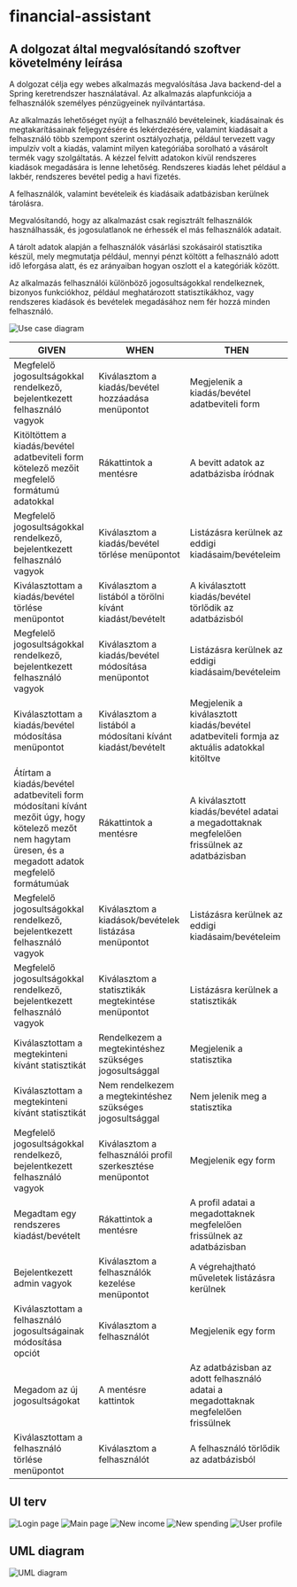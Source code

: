 # financial-assistant

## A dolgozat által megvalósítandó szoftver követelmény leírása

A dolgozat célja egy webes alkalmazás megvalósítása Java backend-del a Spring keretrendszer használatával. Az alkalmazás alapfunkciója a felhasználók személyes pénzügyeinek nyilvántartása.

Az alkalmazás lehetőséget nyújt a felhasználó bevételeinek, kiadásainak és megtakarításainak feljegyzésére és lekérdezésére, valamint kiadásait a felhasználó több szempont szerint osztályozhatja, például tervezett vagy impulzív volt a kiadás, valamint milyen kategóriába sorolható a vásárolt termék vagy szolgáltatás. A kézzel felvitt adatokon kívül rendszeres kiadások megadására is lenne lehetőség. Rendszeres kiadás lehet például a lakbér, rendszeres bevétel pedig a havi fizetés.

A felhasználók, valamint bevételeik és kiadásaik adatbázisban kerülnek tárolásra.

Megvalósítandó, hogy az alkalmazást csak regisztrált felhasználók használhassák, és jogosulatlanok ne érhessék el más felhasználók adatait.

A tárolt adatok alapján a felhasználók vásárlási szokásairól statisztika készül, mely megmutatja például, mennyi pénzt költött a felhasználó adott idő leforgása alatt, és ez arányaiban hogyan oszlott el a kategóriák között.

Az alkalmazás felhasználói különböző jogosultságokkal rendelkeznek, bizonyos funkciókhoz, például meghatározott statisztikákhoz, vagy rendszeres kiadások és bevételek megadásához nem fér hozzá minden felhasználó.

![Use case diagram](https://github.com/szilagyizsofia/financial-assistant/blob/master/use_case.jpg)

GIVEN | WHEN | THEN
--- | --- | ---
Megfelelő jogosultságokkal rendelkező, bejelentkezett felhasználó vagyok | Kiválasztom a kiadás/bevétel hozzáadása menüpontot | Megjelenik a kiadás/bevétel adatbeviteli form
Kitöltöttem a kiadás/bevétel adatbeviteli form kötelező mezőit megfelelő formátumú adatokkal | Rákattintok a mentésre | A bevitt adatok az adatbázisba íródnak
Megfelelő jogosultságokkal rendelkező, bejelentkezett felhasználó vagyok | Kiválasztom a kiadás/bevétel törlése menüpontot | Listázásra kerülnek az eddigi kiadásaim/bevételeim
Kiválasztottam a kiadás/bevétel törlése menüpontot | Kiválasztom a listából a törölni kívánt kiadást/bevételt | A kiválasztott kiadás/bevétel törlődik az adatbázisból
Megfelelő jogosultságokkal rendelkező, bejelentkezett felhasználó vagyok | Kiválasztom a kiadás/bevétel módosítása menüpontot | Listázásra kerülnek az eddigi kiadásaim/bevételeim
Kiválasztottam a kiadás/bevétel módosítása menüpontot | Kiválasztom a listából a módosítani kívánt kiadást/bevételt | Megjelenik a kiválasztott kiadás/bevétel adatbeviteli formja az aktuális adatokkal kitöltve
Átírtam a kiadás/bevétel adatbeviteli form módosítani kívánt mezőit úgy, hogy kötelező mezőt nem hagytam üresen, és a megadott adatok megfelelő formátumúak | Rákattintok a mentésre | A kiválasztott kiadás/bevétel adatai a megadottaknak megfelelően frissülnek az adatbázisban
Megfelelő jogosultságokkal rendelkező, bejelentkezett felhasználó vagyok | Kiválasztom a kiadások/bevételek listázása menüpontot | Listázásra kerülnek az eddigi kiadásaim/bevételeim
Megfelelő jogosultságokkal rendelkező, bejelentkezett felhasználó vagyok | Kiválasztom a statisztikák megtekintése menüpontot | Listázásra kerülnek a statisztikák
Kiválasztottam a megtekinteni kívánt statisztikát | Rendelkezem a megtekintéshez szükséges jogosultsággal  | Megjelenik a statisztika
Kiválasztottam a megtekinteni kívánt statisztikát | Nem rendelkezem a megtekintéshez szükséges jogosultsággal | Nem jelenik meg a statisztika
Megfelelő jogosultságokkal rendelkező, bejelentkezett felhasználó vagyok | Kiválasztom a felhasználói profil szerkesztése menüpontot | Megjelenik egy form 
Megadtam egy rendszeres kiadást/bevételt | Rákattintok a mentésre | A profil adatai a megadottaknek megfelelően frissülnek az adatbázisban
Bejelentkezett admin vagyok | Kiválasztom a felhasználók kezelése menüpontot | A végrehajtható műveletek listázásra kerülnek
Kiválasztottam a felhasználó jogosultságainak módosítása opciót | Kiválasztom a felhasználót | Megjelenik egy form
Megadom az új jogosultságokat | A mentésre kattintok | Az adatbázisban az adott felhasználó adatai a megadottaknak megfelelően frissülnek
Kiválasztottam a felhasználó törlése menüpontot | Kiválasztom a felhasználót | A felhasználó törlődik az adatbázisból

## UI terv
![Login page](https://github.com/szilagyizsofia/financial-assistant/blob/master/login_page.png)
![Main page](https://github.com/szilagyizsofia/financial-assistant/blob/master/main_page.png)
![New income](https://github.com/szilagyizsofia/financial-assistant/blob/master/new_income.png)
![New spending](https://github.com/szilagyizsofia/financial-assistant/blob/master/new_spending.png)
![User profile](https://github.com/szilagyizsofia/financial-assistant/blob/master/user_profile.png)

## UML diagram
![UML diagram](https://github.com/szilagyizsofia/financial-assistant/blob/master/UML.jpg)
